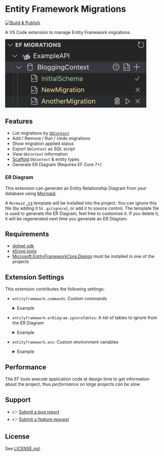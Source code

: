 # Entity Framework Migrations

[![Build & Publish](https://github.com/badsyntax/vscode-entity-framework/actions/workflows/main.yml/badge.svg)](https://github.com/badsyntax/vscode-entity-framework/actions/workflows/main.yml)

A VS Code extension to manage Entity Framework migrations.

<img src="./images/treeview-screenshot.png" width="460" alt="Entity Framework Migrations" />

## Features

- List migrations by [`DbContext`](https://learn.microsoft.com/en-us/dotnet/api/microsoft.entityframeworkcore.dbcontext)
- Add / Remove / Run / Undo migrations
- Show migration applied status
- Export `DbContext` as SQL script
- View `DbContext` information
- [Scaffold](https://learn.microsoft.com/en-us/ef/core/cli/dotnet#dotnet-ef-dbcontext-scaffold) `DbContext` & entity types
- Generate ER Diagram (Requires EF Core 7+)

### ER Diagram

This extension can generate an Entity Relationship Diagram from your database using [Mermaid](https://mermaid.js.org/syntax/entityRelationshipDiagram.html).

A `Mermaid` [`.t4`](https://learn.microsoft.com/en-us/ef/core/managing-schemas/scaffolding/templates) template will be installed into the project. You can ignore this file (by adding it to `.gitignore`), or add it to source control. The template file is used to generate the ER Diagram, feel free to customise it. If you delete it, it will be regenerated next time you generate an ER Diagram.

## Requirements

- [dotnet sdk](https://dotnet.microsoft.com/download)
- [efcore tools](https://learn.microsoft.com/en-us/ef/core/cli/dotnet)
- [Microsoft.EntityFrameworkCore.Design](https://www.nuget.org/packages/Microsoft.EntityFrameworkCore.Design) must be installed in one of the projects

## Extension Settings

This extension contributes the following settings:

- `entityframework.commands`: Custom commands
  <details><summary>Example</summary>

  ```json
  {
    "entityframework.commands": {
      "addMigration": [
        "dotnet",
        "ef",
        "migrations",
        "add",
        "\"$migrationName\"",
        "--project",
        "\"$project\"",
        "--startup-project",
        "\"$project\"",
        "--context",
        "\"$dbContext\""
      ],
      "removeMigration": [
        "dotnet",
        "ef",
        "migrations",
        "remove",
        "--project",
        "\"$project\"",
        "--startup-project",
        "\"$project\"",
        "--context",
        "\"$dbContext\""
      ],
      "runMigration": [
        "dotnet",
        "ef",
        "database",
        "update",
        "--project",
        "\"$project\"",
        "--startup-project",
        "\"$project\"",
        "--context",
        "\"$dbContext\"",
        "\"$migrationId\""
      ],
      "generateScript": [
        "dotnet",
        "ef",
        "dbcontext",
        "script",
        "--project",
        "\"$project\"",
        "--startup-project",
        "\"$project\"",
        "--context",
        "\"$dbContext\""
      ],
      "listDbContexts": [
        "dotnet",
        "ef",
        "dbcontext",
        "list",
        "--project",
        "\"$project\"",
        "--startup-project",
        "\"$project\""
      ],
      "listMigrations": [
        "dotnet",
        "ef",
        "migrations",
        "list",
        "--context",
        "\"$context\"",
        "--project",
        "\"$project\"",
        "--startup-project",
        "\"$project\""
      ],
      "dbContextInfo": [
        "dotnet",
        "ef",
        "dbcontext",
        "info",
        "--context",
        "\"$dbContext\"",
        "--project",
        "\"$project\"",
        "--startup-project",
        "\"$project\""
      ],
      "scaffold": [
        "dotnet",
        "ef",
        "dbcontext",
        "scaffold",
        "\"$connectionString\"",
        "\"$provider\"",
        "--output-dir",
        "\"$outputDir\"",
        "--context",
        "\"$context\"",
        "--project",
        "\"$project\"",
        "--context-dir",
        "\"$contextDir\"",
        "--namespace",
        "\"$namespace\""
      ],
      "generateERD": [
        "dotnet",
        "ef",
        "dbcontext",
        "scaffold",
        "\"$connectionString\"",
        "\"$provider\"",
        "--context",
        "\"$context\"",
        "--project",
        "\"$project\"",
        "--output-dir",
        "\"$outputDir\"",
        "--use-database-names"
      ]
    }
  }
  ```

  </details>

- `entityframework.erDiagram.ignoreTables`: A list of tables to ignore from the ER Diagram
  <details><summary>Example</summary>

  ```json
  {
    "entityframework.erDiagram": {
      "ignoreTables": [".*Tracking$"]
    }
  }
  ```

- `entityframework.env`: Custom environment variables
  <details><summary>Example</summary>

  ```json
  {
    "entityframework.env": {
      "ASPNETCORE_ENVIRONMENT": "LocalDev",
      "TenantId": "12345"
    }
  }
  ```

  </details>

## Performance

The EF tools execute application code at design time to get information about the project, thus _performance on large projects can be slow_.

## Support

- 👉 [Submit a bug report](https://github.com/badsyntax/vscode-entity-framework/issues/new?assignees=badsyntax&labels=bug&template=bug_report.md&title=)
- 👉 [Submit a feature request](https://github.com/badsyntax/vscode-entity-framework/issues/new?assignees=badsyntax&labels=enhancement&template=feature_request.md&title=)

## License

See [LICENSE.md](./LICENSE.md).
